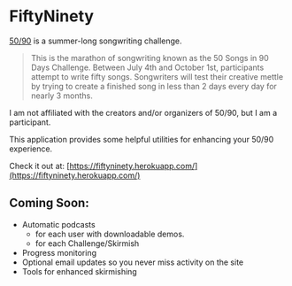 # FiftyNinety

[50/90](http://fiftyninety.fawmers.org/) is a summer-long songwriting challenge.

> This is the marathon of songwriting known as the 50 Songs in 90 Days Challenge. Between July 4th and October 1st, participants attempt to write fifty songs. Songwriters will test their creative mettle by trying to create a finished song in less than 2 days every day for nearly 3 months.

I am not affiliated with the creators and/or organizers of 50/90, but I am a participant.

This application provides some helpful utilities for enhancing your 50/90 experience.

Check it out at: [https://fiftyninety.herokuapp.com/](https://fiftyninety.herokuapp.com/)

## Coming Soon:

* Automatic podcasts
  * for each user with downloadable demos.
  * for each Challenge/Skirmish
* Progress monitoring
* Optional email updates so you never miss activity on the site
* Tools for enhanced skirmishing
